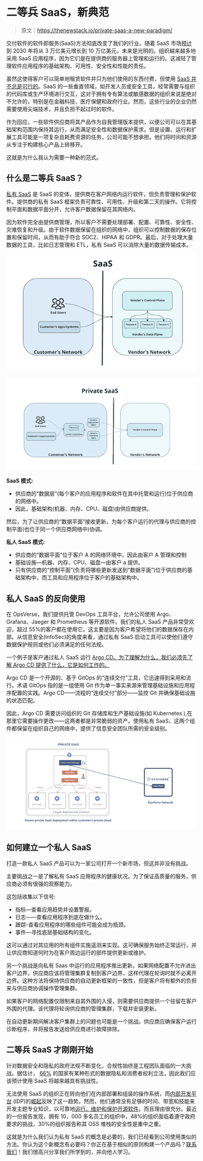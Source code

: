 # 二等兵 SaaS，新典范

> 原文：<https://thenewstack.io/private-saas-a-new-paradigm/>

交付软件的软件即服务(SaaS)方法彻底改变了我们的行业。随着 SaaS 市场[预计](https://www.mckinsey.com/capabilities/mckinsey-digital/our-insights/the-saas-factor-six-ways-to-drive-growth-by-building-new-saas-businesses)到 2030 年将从 3 万亿美元增长到 10 万亿美元，未来是光明的。组织越来越多地采用 SaaS 应用程序，因为它们是在提供商的服务器上管理和运行的。这减轻了管理软件应用程序的基础架构、可用性、安全性和性能的责任。

虽然这使得客户可以简单地租赁软件并只为他们使用的东西付费，但使用 [SaaS 并不总是可行的](https://thenewstack.io/the-growing-security-risk-of-shadow-saas-integrations/)。SaaS 的一些垂直领域，如开发人员或安全工具，经常需要与组织的代码库或生产环境进行交互，这对于拥有专有算法或敏感数据的组织来说是绝对不允许的，特别是在金融科技、医疗保健和政府行业。然而，这些行业的企业仍然需要使用尖端技术，并且负担不起过时的软件。

作为回应，一些软件供应商将其产品作为自我管理版本提供，以便公司可以在其基础架构范围内保持其运行，从而满足安全性和数据保护需求。但是设置、运行和扩展工具可能是一项复杂且耗费资源的任务，公司可能不想承担。他们将时间和资源从专注于构建核心产品上转移开。

这就是为什么我认为需要一种新的范式。

## 什么是二等兵 SaaS？

[私有 SaaS](https://opsverse.io/2022/08/17/what-is-private-saas/) 是 SaaS 的变体，提供商在客户网络内运行软件，但负责管理和保护软件。提供商的私有 SaaS 框架负责可靠性、可用性、升级和第二天的操作。它将控制平面和数据平面分开，允许客户数据保留在其网络内。

因为软件完全由提供商管理，所以客户不需要处理部署、配置、可靠性、安全性、灾难恢复和升级。由于软件数据保留在组织的网络中，组织可以控制数据的保存位置和保留时间，从而有助于符合 SOC2、HIPAA 和 GDPR。最后，对于处理大量数据的工具，比如日志管理和 ETL，私有 SaaS 可以消除大量的数据传输成本。

![](img/46a4b72f2fd0844ecfc0d4b3fd74282f.png)

![](img/6afb475e6487efefe11e0b44dbdcac46.png)

**SaaS 模式:**

*   供应商的“数据层”(每个客户的应用程序和软件在其中托管和运行)位于供应商的网络中。
*   因此，基础架构(机器、内存、CPU、磁盘)由供应商提供。

然后，为了让供应商的“数据平面”接收更新，为每个客户运行的代理与供应商的控制平面(也位于同一个供应商网络中)协调。

**私人 SaaS 模式:**

*   供应商的“数据平面”位于客户 A 的网络环境中，因此由客户 A 管理和控制
*   基础设施—机器、内存、CPU、磁盘—由客户 a 提供。
*   只有供应商的“控制平面”(负责将哪些更新发送到“数据平面”)位于供应商的基础架构中，而工具和应用程序位于客户的基础架构中。

## 私人 SaaS 的反向使用

在 OpsVerse，我们提供托管 DevOps 工具平台，允许公司使用 Argo、Grafana、Jaeger 和 Prometheus 等开源软件。我们的私人 SaaS 产品非常受欢迎，超过 55%的客户都在使用它。这主要是因为客户希望将他们的数据保存在内部。从信息安全(InfoSec)的角度来看，通过私有 SaaS 启动工具可以使他们遵守数据保护规则或他们必须满足的任何法规。

一个例子是客户通过私人 SaaS 运行 [Argo CD。为了理解为什么，我们必须先了解 Argo CD 提供了什么，它是如何工作的。](https://opsverse.io/2022/09/14/launch-your-own-fully-managed-argocd-deploynow/)

Argo CD 是一个开源的、基于 GitOps 的“连续交付”工具，它迅速得到采用和流行。术语 GitOps 指的是一组使用 Git 作为单一事实来源来管理基础设施和应用程序配置的实践。Argo CD——流程的“连续交付”部分——监控 Git 并确保基础设施的状态匹配。

因此，Argo CD 需要访问组织的 Git 存储库和生产基础设施(如 Kubernetes ),在那里它需要操作更改——这两者都是非常脆弱的资产。使用私有 SaaS，这两个组件都保留在组织自己的网络中，提供了信息安全团队所需的安全级别。

![](img/35faf4259fbc55a72e6b829dc6ff5e5a.png)

## 如何建立一个私人 SaaS

打造一款私人 SaaS 产品可以为一家公司打开一个新市场，但这并非没有挑战。

主要挑战之一是了解私有 SaaS 应用程序的健康状况。为了保证高质量的服务，供应商必须有很强的观察能力。

这包括收集以下信号:

*   指标—查看应用趋势并设置警报。
*   日志——查看应用程序到底在做什么。
*   跟踪-查看应用程序的哪些组件可能会成为瓶颈。
*   事件—寻找底层基础结构的变化。

这可以通过对其应用的所有组件实施遥测来实现。这可确保服务始终正常运行，并让供应商知道何时为在客户周边运行的部件提供更新或维护。

另一个挑战是向私有 Saas 中运行的应用程序推出更新。如果网络配置不允许进出客户边界，供应商应该将管理集群复制到客户边界，这样代理在轮询时就不必离开边界。这种方法将保持供应商的自动更新框架的一致性，但是客户将有额外的负担来与供应商协调操作管理集群。

如果客户的网络配置仅限制来自其外围的入侵，则需要供应商提供一个驻留在客户外围的代理。该代理将轮询供应商的管理集群，下载并安装更新。

在自动更新期间解决客户集群上的问题也可能是一个挑战。供应商应确保客户运行诊断程序，并将报告发送给供应商进行故障排除。

## 二等兵 SaaS 才刚刚开始

针对数据安全和隐私的政府法规不断变化，合规性始终是工程团队面临的一大挑战。据估计， [66%](https://unctad.org/page/data-protection-and-privacy-legislation-worldwide) 的国家有某种形式的数据隐私和消费者权利立法，因此我们应该预计使用 SaaS 将越来越具有挑战性。

无法使用 SaaS 的组织正在转向他们在内部部署和组装的操作系统，而[内部开发平台](https://internaldeveloperplatform.org/) (IDP)的[崛起](https://github.com/backstage/backstage/blob/master/ADOPTERS.md)反映了这一趋势。然而，他们通常没有足够的时间、带宽和技能来开发主题专业知识，以可靠地[运行、维护和保护开源软件](https://thenewstack.io/the-stone-ages-of-open-source-security/)。而且理由很充分。最近的一份报告发现，拥有 10，000 多名员工的组织中，48%的组织面临着遵守政府要求的挑战，30%的组织报告称其 OSS 堆栈的安全性是重中之重。

这就是为什么我们认为私有 SaaS 的概念是必要的，我们已经看到公司使用类似的方法。你认为这个新概念有必要吗？你正在基于相似的原则构建一个产品吗？[联系我们](https://opsverse.io/contact/)！我们很高兴分享我们所学到的，并向他人学习。

<svg xmlns:xlink="http://www.w3.org/1999/xlink" viewBox="0 0 68 31" version="1.1"><title>Group</title> <desc>Created with Sketch.</desc></svg>